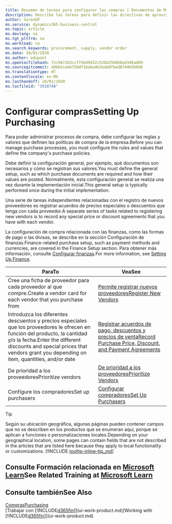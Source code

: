 ```yaml
---
title: Resumen de tareas para configurar las compras | Documentos de Microsoft
description: Describe las tareas para definir las directivas de aprovisionamiento de su empresa y configurar sus procesos de compra.
author: SorenGP
ms.service: dynamics365-business-central
ms.topic: article
ms.devlang: na
ms.tgt_pltfrm: na
ms.workload: na
ms.search.keywords: procurement, supply, vendor order
ms.date: 10/01/2020
ms.author: edupont
ms.openlocfilehash: 72c947263ccf736d9432c52b6256868ad346ad09
ms.sourcegitcommit: ddbb5cede750df1baba4b3eab8fbed6744b5b9d6
ms.translationtype: HT
ms.contentlocale: es-MX
ms.lasthandoff: 10/01/2020
ms.locfileid: "3918748"
---
```

# <a name="setting-up-purchasing"></a><span data-ttu-id="c52f9-103">Configurar compras</span><span class="sxs-lookup"><span data-stu-id="c52f9-103">Setting Up Purchasing</span></span>
<span data-ttu-id="c52f9-104">Para poder administrar procesos de compra, debe configurar las reglas y valores que definen las políticas de compra de la empresa.</span><span class="sxs-lookup"><span data-stu-id="c52f9-104">Before you can manage purchase processes, you must configure the rules and values that define the company's purchase policies.</span></span>

<span data-ttu-id="c52f9-105">Debe definir la configuración general, por ejemplo, qué documentos son necesarios y cómo se registran sus valores.</span><span class="sxs-lookup"><span data-stu-id="c52f9-105">You must define the general setup, such as which purchase documents are required and how their values are posted.</span></span> <span data-ttu-id="c52f9-106">Normalmente, esta configuración general se realiza una vez durante la implementación inicial.</span><span class="sxs-lookup"><span data-stu-id="c52f9-106">This general setup is typically performed once during the initial implementation.</span></span>

<span data-ttu-id="c52f9-107">Una serie de tareas independientes relacionadas con el registro de nuevos proveedores es registrar acuerdos de precios especiales o descuentos que tenga con cada proveedor.</span><span class="sxs-lookup"><span data-stu-id="c52f9-107">A separate series of tasks related to registering new vendors is to record any special price or discount agreements that you have with each vendor.</span></span>

<span data-ttu-id="c52f9-108">La configuración de compra relacionada con las finanzas, como las formas de pago o las divisas, se describe en la sección Configuración de finanzas.</span><span class="sxs-lookup"><span data-stu-id="c52f9-108">Finance-related purchase setup, such as payment methods and currencies, are covered in the Finance Setup section.</span></span> <span data-ttu-id="c52f9-109">Para obtener más información, consulte [Configurar finanzas](finance-setup-finance.md).</span><span class="sxs-lookup"><span data-stu-id="c52f9-109">For more information, see [Setting Up Finance](finance-setup-finance.md).</span></span>

| <span data-ttu-id="c52f9-110">Para</span><span class="sxs-lookup"><span data-stu-id="c52f9-110">To</span></span> | <span data-ttu-id="c52f9-111">Vea</span><span class="sxs-lookup"><span data-stu-id="c52f9-111">See</span></span> |
| --- | --- |
| <span data-ttu-id="c52f9-112">Cree una ficha de proveedor para cada proveedor al que compre.</span><span class="sxs-lookup"><span data-stu-id="c52f9-112">Create a vendor card for each vendor that you purchase from</span></span>|[<span data-ttu-id="c52f9-113">Permite registrar nuevos proveedores</span><span class="sxs-lookup"><span data-stu-id="c52f9-113">Register New Vendors</span></span>](purchasing-how-register-new-vendors.md) |
| <span data-ttu-id="c52f9-114">Introduzca los diferentes descuentos y precios especiales que los proveedores le ofrecen en función del producto, la cantidad y/o la fecha.</span><span class="sxs-lookup"><span data-stu-id="c52f9-114">Enter the different discounts and special prices that vendors grant you depending on item, quantities, and/or date</span></span> |[<span data-ttu-id="c52f9-115">Registrar acuerdos de pago, descuentos y precios de venta</span><span class="sxs-lookup"><span data-stu-id="c52f9-115">Record Purchase Price, Discount, and Payment Agreements</span></span>](purchasing-how-record-purchase-price-discount-payment-agreements.md) |
| <span data-ttu-id="c52f9-116">De prioridad a los proveedores</span><span class="sxs-lookup"><span data-stu-id="c52f9-116">Prioritize vendors</span></span> |[<span data-ttu-id="c52f9-117">De prioridad a los proveedores</span><span class="sxs-lookup"><span data-stu-id="c52f9-117">Prioritize Vendors</span></span>](purchasing-how-prioritize-vendors.md) |
| <span data-ttu-id="c52f9-118">Configure los compradores</span><span class="sxs-lookup"><span data-stu-id="c52f9-118">Set up purchasers</span></span> |[<span data-ttu-id="c52f9-119">Configurar compradores</span><span class="sxs-lookup"><span data-stu-id="c52f9-119">Set Up Purchasers</span></span>](purchasing-how-setup-purchasers.md) |

> [!TIP]
> <span data-ttu-id="c52f9-120">Según su ubicación geográfica, algunas páginas pueden contener campos que no se describen en los productos que se enumeran aquí, porque se aplican a funciones o personalizaciones locales.</span><span class="sxs-lookup"><span data-stu-id="c52f9-120">Depending on your geographical location, some pages can contain fields that are not described in the articles that are listed here because they apply to local functionality or customizations.</span></span> [!INCLUDE [tooltip-inline-tip_md](includes/tooltip-inline-tip_md.md)]

## <a name="see-related-training-at-microsoft-learn"></a><span data-ttu-id="c52f9-121">Consulte Formación relacionada en [Microsoft Learn](/learn/paths/trade-get-started-dynamics-365-business-central/)</span><span class="sxs-lookup"><span data-stu-id="c52f9-121">See Related Training at [Microsoft Learn](/learn/paths/trade-get-started-dynamics-365-business-central/)</span></span>

## <a name="see-also"></a><span data-ttu-id="c52f9-122">Consulte también</span><span class="sxs-lookup"><span data-stu-id="c52f9-122">See Also</span></span>

[<span data-ttu-id="c52f9-123">Compras</span><span class="sxs-lookup"><span data-stu-id="c52f9-123">Purchasing</span></span>](purchasing-manage-purchasing.md)  
<span data-ttu-id="c52f9-124">[Trabajar con [!INCLUDE[d365fin](includes/d365fin_md.md)]](ui-work-product.md)</span><span class="sxs-lookup"><span data-stu-id="c52f9-124">[Working with [!INCLUDE[d365fin](includes/d365fin_md.md)]](ui-work-product.md)</span></span>
